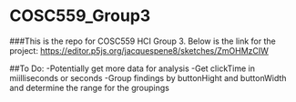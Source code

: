 # COSC559_Group3

###This is the repo for COSC559 HCI Group 3. Below is the link for the project:
https://editor.p5js.org/jacquespene8/sketches/ZmOHMzCIW

##To Do:
  -Potentially get more data for analysis
  -Get clickTime in miilliseconds or seconds
  -Group findings by buttonHight and buttonWidth and determine the range for the groupings
